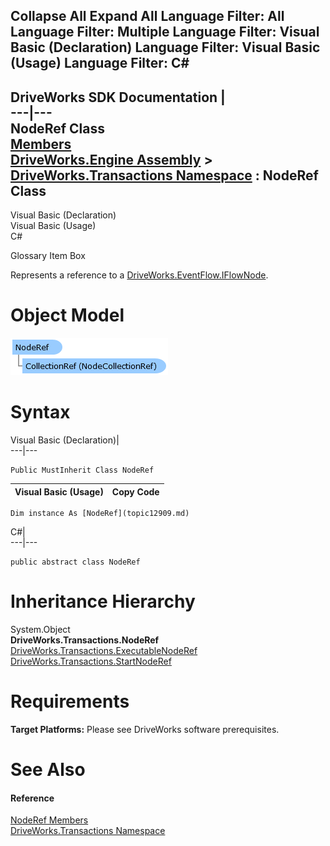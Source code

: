 Collapse All Expand All Language Filter: All  Language Filter: Multiple  Language Filter: Visual Basic (Declaration) Language Filter: Visual Basic (Usage) Language Filter: C#  
---  
DriveWorks SDK Documentation  |   
---|---  
NodeRef Class   
[Members](topic12910.md)   
[DriveWorks.Engine Assembly](topic2156.md) > [DriveWorks.Transactions Namespace](topic12835.md) : NodeRef Class  
---  
  
Visual Basic (Declaration)    
Visual Basic (Usage)    
C# 

Glossary Item Box

Represents a reference to a [DriveWorks.EventFlow.IFlowNode](topic6873.md). 

# Object Model

![](dotnetdiagramimages/image711.png)

# Syntax

Visual Basic (Declaration)|   
---|---  
      
    
    Public MustInherit Class NodeRef   
  
Visual Basic (Usage)| Copy Code  
---|---  
      
    
    Dim instance As [NodeRef](topic12909.md)  
  
C#|   
---|---  
      
    
    public abstract class NodeRef   
  
# Inheritance Hierarchy

System.Object  
**DriveWorks.Transactions.NodeRef**  
[DriveWorks.Transactions.ExecutableNodeRef](topic12864.md)  
[DriveWorks.Transactions.StartNodeRef](topic13140.md)  


# Requirements

**Target Platforms:** Please see DriveWorks software prerequisites.

# See Also

#### Reference

[NodeRef Members](topic12910.md)   
[DriveWorks.Transactions Namespace](topic12835.md)


